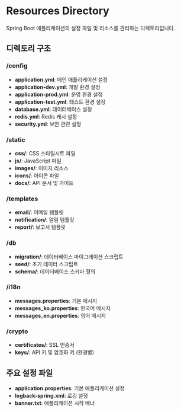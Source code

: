 # Resources Directory

Spring Boot 애플리케이션의 설정 파일 및 리소스를 관리하는 디렉토리입니다.

## 디렉토리 구조

### /config
- **application.yml**: 메인 애플리케이션 설정
- **application-dev.yml**: 개발 환경 설정
- **application-prod.yml**: 운영 환경 설정
- **application-test.yml**: 테스트 환경 설정
- **database.yml**: 데이터베이스 설정
- **redis.yml**: Redis 캐시 설정
- **security.yml**: 보안 관련 설정

### /static
- **css/**: CSS 스타일시트 파일
- **js/**: JavaScript 파일
- **images/**: 이미지 리소스
- **icons/**: 아이콘 파일
- **docs/**: API 문서 및 가이드

### /templates
- **email/**: 이메일 템플릿
- **notification/**: 알림 템플릿
- **report/**: 보고서 템플릿

### /db
- **migration/**: 데이터베이스 마이그레이션 스크립트
- **seed/**: 초기 데이터 스크립트
- **schema/**: 데이터베이스 스키마 정의

### /i18n
- **messages.properties**: 기본 메시지
- **messages_ko.properties**: 한국어 메시지
- **messages_en.properties**: 영어 메시지

### /crypto
- **certificates/**: SSL 인증서
- **keys/**: API 키 및 암호화 키 (환경별)

## 주요 설정 파일

- **application.properties**: 기본 애플리케이션 설정
- **logback-spring.xml**: 로깅 설정
- **banner.txt**: 애플리케이션 시작 배너